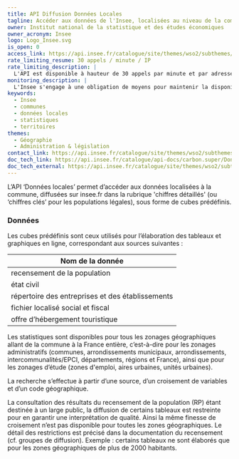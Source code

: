 ```yaml
---
title: API Diffusion Données Locales
tagline: Accéder aux données de l'Insee, localisées au niveau de la commune
owner: Institut national de la statistique et des études économiques
owner_acronym: Insee
logo: Logo_Insee.svg
is_open: 0
access_link: https://api.insee.fr/catalogue/site/themes/wso2/subthemes/insee/pages/sign-up.jag
rate_limiting_resume: 30 appels / minute / IP
rate_limiting_description: |
  L'API est disponible à hauteur de 30 appels par minute et par adresse IP.
monitoring_description: |
  L'Insee s'engage à une obligation de moyens pour maintenir la disponibilité du service 99,5 % du temps mensuel, apprécié au terme de chaque mois.
keywords:
  - Insee
  - communes
  - données locales
  - statistiques
  - territoires
themes:
  - Géographie
  - Administration & législation
contact_link: https://api.insee.fr/catalogue/site/themes/wso2/subthemes/insee/pages/help.jag#contact
doc_tech_link: https://api.insee.fr/catalogue/api-docs/carbon.super/DonneesLocales/V0.1?envName=null
doc_tech_external: https://api.insee.fr/catalogue/site/themes/wso2/subthemes/insee/pages/item-info.jag?name=DonneesLocales&version=V0.1&provider=insee
---
```


L’API ‘Données locales’ permet d’accéder aux données localisées à la commune, diffusées sur insee.fr dans la rubrique 'chiffres détaillés' (ou ‘chiffres clés’ pour les populations légales), sous forme de cubes prédéfinis.

### Données

Les cubes prédéfinis sont ceux utilisés pour l’élaboration des tableaux et graphiques en ligne, correspondant aux sources suivantes :

| Nom de la donnée                                 |
| ------------------------------------------------ |
| recensement de la population                     |
| état civil                                       |
| répertoire des entreprises et des établissements |
| fichier localisé social et fiscal                |
| offre d’hébergement touristique                  |

Les statistiques sont disponibles pour tous les zonages géographiques allant de la commune à la France entière, c’est-à-dire pour les zonages administratifs (communes, arrondissements municipaux, arrondissements, intercommunalités/EPCI, départements, régions et France), ainsi que pour les zonages d’étude (zones d'emploi, aires urbaines, unités urbaines).

La recherche s’effectue à partir d’une source, d’un croisement de variables et d’un code géographique.

La consultation des résultats du recensement de la population (RP) étant destinée à un large public, la diffusion de certains tableaux est restreinte pour en garantir une interprétation de qualité. Ainsi la même finesse de croisement n’est pas disponible pour toutes les zones géographiques. Le détail des restrictions est précisé dans la documentation du recensement (cf. groupes de diffusion).
Exemple : certains tableaux ne sont élaborés que pour les zones géographiques de plus de 2000 habitants.
